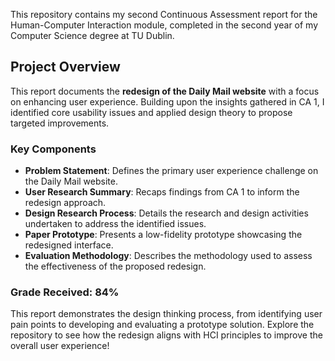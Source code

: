This repository contains my second Continuous Assessment report for the Human-Computer Interaction module, completed in the second year of my Computer Science degree at TU Dublin.

## Project Overview

This report documents the **redesign of the Daily Mail website** with a focus on enhancing user experience. Building upon the insights gathered in CA 1, I identified core usability issues and applied design theory to propose targeted improvements.

### Key Components
- **Problem Statement**: Defines the primary user experience challenge on the Daily Mail website.
- **User Research Summary**: Recaps findings from CA 1 to inform the redesign approach.
- **Design Research Process**: Details the research and design activities undertaken to address the identified issues.
- **Paper Prototype**: Presents a low-fidelity prototype showcasing the redesigned interface.
- **Evaluation Methodology**: Describes the methodology used to assess the effectiveness of the proposed redesign.

### Grade Received: 84%

This report demonstrates the design thinking process, from identifying user pain points to developing and evaluating a prototype solution. Explore the repository to see how the redesign aligns with HCI principles to improve the overall user experience!